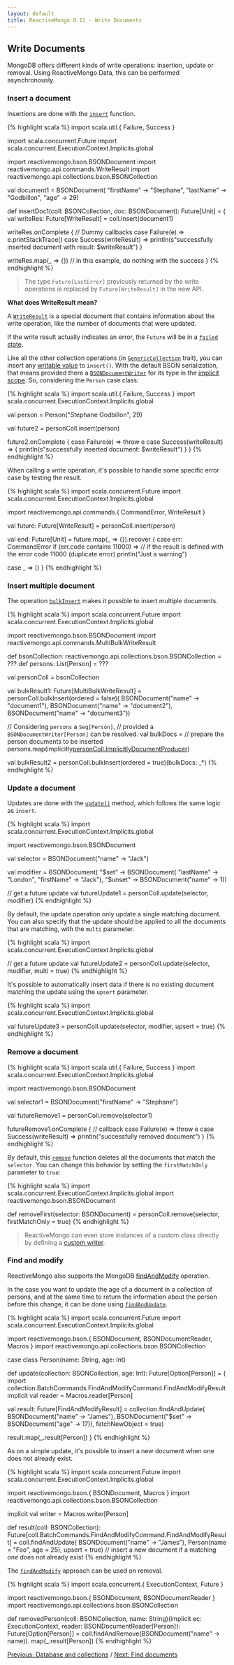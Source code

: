 ```yaml
---
layout: default
title: ReactiveMongo 0.11 - Write Documents
---
```


## Write Documents

MongoDB offers different kinds of write operations: insertion, update or removal. Using ReactiveMongo Data, this can be performed asynchronously.

### Insert a document

Insertions are done with the [`insert`](../../api/index.html#reactivemongo.api.collections.GenericCollection@insert[T]%28document:T,writeConcern:reactivemongo.api.commands.WriteConcern%29%28implicitwriter:GenericCollection.this.pack.Writer[T],implicitec:scala.concurrent.ExecutionContext%29:scala.concurrent.Future[reactivemongo.api.commands.WriteResult]) function.

{% highlight scala %}
import scala.util.{ Failure, Success }

import scala.concurrent.Future
import scala.concurrent.ExecutionContext.Implicits.global

import reactivemongo.bson.BSONDocument
import reactivemongo.api.commands.WriteResult
import reactivemongo.api.collections.bson.BSONCollection

val document1 = BSONDocument(
  "firstName" -> "Stephane",
  "lastName" -> "Godbillon",
  "age" -> 29)

def insertDoc1(coll: BSONCollection, doc: BSONDocument): Future[Unit] = {
  val writeRes: Future[WriteResult] = coll.insert(document1)

  writeRes.onComplete { // Dummy callbacks
    case Failure(e) => e.printStackTrace()
    case Success(writeResult) =>
      println(s"successfully inserted document with result: $writeResult")
  }

  writeRes.map(_ => {}) // in this example, do nothing with the success
}
{% endhighlight %}

> The type `Future[LastError]` previously returned by the write operations is replaced by `Future[WriteResult]` in the new API.

**What does WriteResult mean?**

A [`WriteResult`](../../api/index.html#reactivemongo.api.commands.WriteResult) is a special document that contains information about the write operation, like the number of documents that were updated.

If the write result actually indicates an error, the `Future` will be in a [`failed` state](http://www.scala-lang.org/api/current/index.html#scala.concurrent.Future$@failed[T](exception:Throwable):scala.concurrent.Future[T]).

Like all the other collection operations (in [`GenericCollection`](../../api/index.html#reactivemongo.api.collections.GenericCollection) trait), you can insert any [writable value](../bson/typeclasses.html) to `insert()`. With the default BSON serialization, that means provided there a [`BSONDocumentWriter`](../../api/index.html#reactivemongo.bson.BSONDocumentWriter) for its type in the [implicit scope](http://docs.scala-lang.org/tutorials/FAQ/finding-implicits.html). So, considering the `Person` case class:

{% highlight scala %}
import scala.util.{ Failure, Success }
import scala.concurrent.ExecutionContext.Implicits.global

val person = Person("Stephane Godbillon", 29)

val future2 = personColl.insert(person)

future2.onComplete {
  case Failure(e) => throw e
  case Success(writeResult) => {
    println(s"successfully inserted document: $writeResult")
  }
}
{% endhighlight %}

When calling a write operation, it's possible to handle some specific error case by testing the result.

{% highlight scala %}
import scala.concurrent.Future
import scala.concurrent.ExecutionContext.Implicits.global

import reactivemongo.api.commands.{ CommandError, WriteResult }

val future: Future[WriteResult] = personColl.insert(person)

val end: Future[Unit] = future.map(_ => {}).recover {
  case err: CommandError if (err.code contains 11000) =>
    // if the result is defined with the error code 11000 (duplicate error)
    println("Just a warning")

  case _ => ()
}
{% endhighlight %}

### Insert multiple document

The operation [`bulkInsert`](../../api/index.html#reactivemongo.api.collections.GenericCollection@bulkInsert%28ordered:Boolean%29%28documents:GenericCollection.this.ImplicitlyDocumentProducer*%29%28implicitec:scala.concurrent.ExecutionContext%29:scala.concurrent.Future[reactivemongo.api.commands.MultiBulkWriteResult]) makes it possible to insert multiple documents.

{% highlight scala %}
import scala.concurrent.Future
import scala.concurrent.ExecutionContext.Implicits.global

import reactivemongo.bson.BSONDocument
import reactivemongo.api.commands.MultiBulkWriteResult

def bsonCollection: reactivemongo.api.collections.bson.BSONCollection = ???
def persons: List[Person] = ???

val personColl = bsonCollection

val bulkResult1: Future[MultiBulkWriteResult] =
  personColl.bulkInsert(ordered = false)(
    BSONDocument("name" -> "document1"),
    BSONDocument("name" -> "document2"),
    BSONDocument("name" -> "document3"))

// Considering `persons` a `Seq[Person]`, 
// provided a `BSONDocumentWriter[Person]` can be resolved.
val bulkDocs = // prepare the person documents to be inserted
  persons.map(implicitly[personColl.ImplicitlyDocumentProducer](_))
  
val bulkResult2 = personColl.bulkInsert(ordered = true)(bulkDocs: _*)
{% endhighlight %}

### Update a document

Updates are done with the [`update()`](../../api/index.html#reactivemongo.api.collections.GenericCollection@update[S,U]%28selector:S,update:U,writeConcern:reactivemongo.api.commands.WriteConcern,upsert:Boolean,multi:Boolean%29%28implicitselectorWriter:GenericCollection.this.pack.Writer[S],implicitupdateWriter:GenericCollection.this.pack.Writer[U],implicitec:scala.concurrent.ExecutionContext%29:scala.concurrent.Future[reactivemongo.api.commands.WriteResult]) method, which follows the same logic as `insert`.

{% highlight scala %}
import scala.concurrent.ExecutionContext.Implicits.global

import reactivemongo.bson.BSONDocument

val selector = BSONDocument("name" -> "Jack")

val modifier = BSONDocument(
  "$set" -> BSONDocument(
    "lastName" -> "London",
    "firstName" -> "Jack"),
    "$unset" -> BSONDocument("name" -> 1))

// get a future update
val futureUpdate1 = personColl.update(selector, modifier)
{% endhighlight %}

By default, the update operation only update a single matching document. You can also specify that the update should be applied to all the documents that are matching, with the `multi` parameter.

{% highlight scala %}
import scala.concurrent.ExecutionContext.Implicits.global

// get a future update
val futureUpdate2 = personColl.update(selector, modifier, multi = true)
{% endhighlight %}

It's possible to automatically insert data if there is no existing document matching the update using the `upsert` parameter.

{% highlight scala %}
import scala.concurrent.ExecutionContext.Implicits.global

val futureUpdate3 = personColl.update(selector, modifier, upsert = true)
{% endhighlight %}

### Remove a document

{% highlight scala %}
import scala.util.{ Failure, Success }
import scala.concurrent.ExecutionContext.Implicits.global

import reactivemongo.bson.BSONDocument

val selector1 = BSONDocument("firstName" -> "Stephane")

val futureRemove1 = personColl.remove(selector1)

futureRemove1.onComplete { // callback
  case Failure(e) => throw e
  case Success(writeResult) => println("successfully removed document")
}
{% endhighlight %}

By default, this [`remove`](../../api/index.html#reactivemongo.api.collections.GenericCollection@remove[T]%28query:T,writeConcern:reactivemongo.api.commands.WriteConcern,firstMatchOnly:Boolean%29%28implicitwriter:GenericCollection.this.pack.Writer[T],implicitec:scala.concurrent.ExecutionContext%29:scala.concurrent.Future[reactivemongo.api.commands.WriteResult]) function deletes all the documents that match the `selector`. You can change this behavior by setting the `firstMatchOnly` parameter to `true`:

{% highlight scala %}
import scala.concurrent.ExecutionContext.Implicits.global
import reactivemongo.bson.BSONDocument

def removeFirst(selector: BSONDocument) =
  personColl.remove(selector, firstMatchOnly = true)
{% endhighlight %}

> ReactiveMongo can even store instances of a custom class directly by defining a [custom writer](../bson/typeclasses.html#custom-writer).

### Find and modify

ReactiveMongo also supports the MongoDB [findAndModify](http://docs.mongodb.org/manual/reference/command/findAndModify/) operation.

In the case you want to update the age of a document in a collection of persons, and at the same time to return the information about the person before this change, it can be done using [`findAndUpdate`](../../api/index.html#reactivemongo.api.collections.GenericCollection@findAndUpdate[Q,U]%28selector:Q,update:U,fetchNewObject:Boolean,upsert:Boolean,sort:Option[GenericCollection.this.pack.Document]%29%28implicitselectorWriter:GenericCollection.this.pack.Writer[Q],implicitupdateWriter:GenericCollection.this.pack.Writer[U],implicitec:scala.concurrent.ExecutionContext%29:scala.concurrent.Future[GenericCollection.this.BatchCommands.FindAndModifyCommand.FindAndModifyResult]).

{% highlight scala %}
import scala.concurrent.Future
import scala.concurrent.ExecutionContext.Implicits.global

import reactivemongo.bson.{ BSONDocument, BSONDocumentReader, Macros }
import reactivemongo.api.collections.bson.BSONCollection

case class Person(name: String, age: Int)

def update(collection: BSONCollection, age: Int): Future[Option[Person]] = {
  import collection.BatchCommands.FindAndModifyCommand.FindAndModifyResult
  implicit val reader = Macros.reader[Person]  
  
  val result: Future[FindAndModifyResult] = collection.findAndUpdate(
    BSONDocument("name" -> "James"),
    BSONDocument("$set" -> BSONDocument("age" -> 17)),
    fetchNewObject = true)

  result.map(_.result[Person])
}
{% endhighlight %}

As on a simple update, it's possible to insert a new document when one does not already exist. 

{% highlight scala %}
import scala.concurrent.Future
import scala.concurrent.ExecutionContext.Implicits.global

import reactivemongo.bson.{ BSONDocument, Macros }
import reactivemongo.api.collections.bson.BSONCollection

implicit val writer = Macros.writer[Person]

def result(coll: BSONCollection): Future[coll.BatchCommands.FindAndModifyCommand.FindAndModifyResult] = coll.findAndUpdate(
  BSONDocument("name" -> "James"),
  Person(name = "Foo", age = 25),
  upsert = true)
  // insert a new document if a matching one does not already exist
{% endhighlight %}

The [`findAndModify`](../../api/index.html#reactivemongo.api.collections.GenericCollection@findAndModify[Q]%28selector:Q,modifier:GenericCollection.this.BatchCommands.FindAndModifyCommand.Modify,sort:Option[GenericCollection.this.pack.Document]%29%28implicitselectorWriter:GenericCollection.this.pack.Writer[Q],implicitec:scala.concurrent.ExecutionContext%29:scala.concurrent.Future[GenericCollection.this.BatchCommands.FindAndModifyCommand.FindAndModifyResult]) approach can be used on removal.

{% highlight scala %}
import scala.concurrent.{ ExecutionContext, Future }

import reactivemongo.bson.{ BSONDocument, BSONDocumentReader }
import reactivemongo.api.collections.bson.BSONCollection

def removedPerson(coll: BSONCollection, name: String)(implicit ec: ExecutionContext, reader: BSONDocumentReader[Person]): Future[Option[Person]] =
  coll.findAndRemove(BSONDocument("name" -> name)).
    map(_.result[Person])
{% endhighlight %}

[Previous: Database and collections](./database-and-collection.html) / [Next: Find documents](./find-documents.html)
